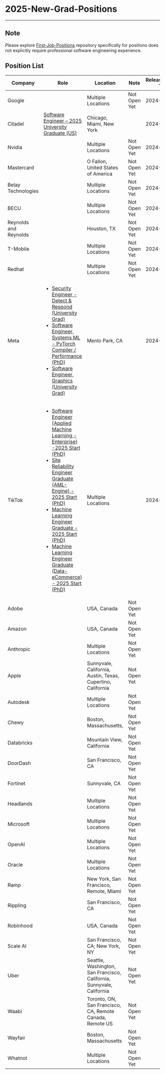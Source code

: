 # 2025-New-Grad-Positions


--- 

## Note

Please explore [First-Job-Positions](https://github.com/Education-Victory/First-Job-Positions) repository specifically for positions does not explicitly require professional software engineering experience.


## Position List

| Company      | Role          | Location    |  Note                         | Release/Update Time   |
|--------------|---------------|-------------|-------------------------------|----------------|
| Google             |  | Multiple Locations | Not Open Yet   |   2024-07-15   |
| Citadel        | [Software Engineer – 2025 University Graduate (US)](https://www.citadel.com/careers/details/software-engineer-2025-university-graduate-us/) |  Chicago, Miami, New York |  | 2024-07-11     |
| Nvidia        |  |  Multiple Locations   |  Not Open Yet  | 2024-07-08     |
| Mastercard        |  |  O Fallon, United States of America   |  Not Open Yet  | 2024-07-05     |
| Belay Technologies         |  | Multiple Locations   |  Not Open Yet   |  2024-07-03    |
| BECU         |  | Multiple Locations   |  Not Open Yet   |  2024-07-01    |
| Reynolds and Reynolds       |  | Houston, TX   |  Not Open Yet   |  2024-07-01    |
| T-Mobile       |  | Multiple Locations   |   Not Open Yet  |  2024-06-28    |
| Redhat       |  | Multiple Locations   |   Not Open Yet  | 2024-06-28      |
| Meta       | <ul><li>[Security Engineer - Detect & Respond (University Grad)](https://www.metacareers.com/v2/jobs/2881237932018847/)</li><li>[Software Engineer, Systems ML - PyTorch Compiler / Performance (PhD)](https://www.metacareers.com/v2/jobs/2002504426814350/)</li><li>[Software Engineer, Graphics (University Grad)](https://www.metacareers.com/jobs/901817458417014/)</li></ul> | Menlo Park, CA |    | 2024-06-21     |
| TikTok     | <ul><li>[Software Engineer (Applied Machine Learning - Enterprise) -2025 Start (PhD)](https://jobs.bytedance.com/en/position/7376809999254161714/detail?spread=BSPP2KS)</li><li>[Site Reliability Engineer Graduate (AML- Engine) - 2025 Start (PhD)](https://jobs.bytedance.com/en/position/7376405969578461449/detail?spread=BSPP2KS)</li><li>[Machine Learning Engineer Graduate - 2025 Start (PhD)](https://careers.tiktok.com/position/7377874164580010267/detail)</li><li>[Machine Learning Engineer Graduate (Data-eCommerce) - 2025 Start (PhD)](https://careers.tiktok.com/position/7375226131165792521/detail)</li></ul> | Multiple Locations | | 2024-06-16 |
| Adobe       |  | USA, Canada   |   Not Open Yet  |      |
| Amazon       |  | USA, Canada   |   Not Open Yet  |      |
| Anthropic       |  |  Multiple Locations   |  Not Open Yet   |      |
| Apple       |  | Sunnyvale, California, Austin, Texas, Cupertino, California   |   Not Open Yet  |      |
| Autodesk     |  | Multiple Locations |  Not Open Yet |      |
| Chewy     |  | Boston, Massachusetts,   |  Not Open Yet  |      |
| Databricks     |  | Mountain View, California |  Not Open Yet  |      |
| DoorDash     |  | San Francisco, CA   |  Not Open Yet |     |
| Fortinet     |  | Sunnyvale, CA   |  Not Open Yet  |     |
| Headlands     |  | Multiple Locations   |  Not Open Yet  |      |
| Microsoft   |  | Multiple Locations   |  Not Open Yet   |      |
| OpenAI      | | Multiple Locations |  Not Open Yet   |      |
| Oracle      |  | Multiple Locations |  Not Open Yet   |     |
| Ramp        |    | New York, San Francisco, Remote, Miami  |   Not Open Yet  |     |
| Rippling    |    |San Francisco, CA   |  Not Open Yet   |     |
| Robinhood   |    |USA, Canada   |   Not Open Yet  |      |
| Scale AI    |   | San Francisco, CA; New York, NY |  Not Open Yet |      |
| Uber        |     | Seattle, Washington, San Francisco, California, Sunnyvale, California |  Not Open Yet  |     |
| Waabi       |    | Toronto, ON, San Francisco, CA, Remote Canada, Remote US |  Not Open Yet |      |
| Wayfair     |    | Boston, Massachusetts |  Not Open Yet |      |
| Whatnot     |    |  Multiple Locations | Not Open Yet |      |
